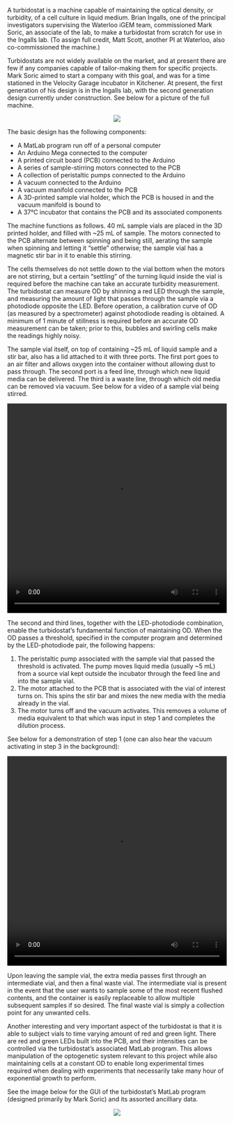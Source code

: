 A turbidostat is a machine capable of maintaining the optical density, or turbidity, of a cell culture in liquid medium. Brian Ingalls, one of the principal investigators supervising the Waterloo iGEM team, commissioned Mark Soric, an associate of the lab, to make a turbidostat from scratch for use in the Ingalls lab. (To assign full credit, Matt Scott, another PI at Waterloo, also co-commissioned the machine.)

Turbidostats are not widely available on the market, and at present there are few if any companies capable of tailor-making them for specific projects. Mark Soric aimed to start a company with this goal, and was for a time stationed in the Velocity Garage incubator in Kitchener. At present, the first generation of his design is in the Ingalls lab, with the second generation design currently under construction. See below for a picture of the full machine.

<center><img src="http://2018.igem.org/wiki/images/1/19/T--Waterloo--turbidostatEntire.jpg" /></center>

The basic design has the following components:
* A MatLab program run off of a personal computer
* An Arduino Mega connected to the computer
* A printed circuit board (PCB) connected to the Arduino
* A series of sample-stirring motors connected to the PCB
* A collection of peristaltic pumps connected to the Arduino
* A vacuum connected to the Arduino
* A vacuum manifold connected to the PCB
* A 3D-printed sample vial holder, which the PCB is housed in and the vacuum manifold is bound to
* A 37°C incubator that contains the PCB and its associated components

The machine functions as follows. 40 mL sample vials are placed in the 3D printed holder, and filled with ~25 mL of sample. The motors connected to the PCB alternate between spinning and being still, aerating the sample when spinning and letting it “settle” otherwise; the sample vial has a magnetic stir bar in it to enable this stirring.

The cells themselves do not settle down to the vial bottom when the motors are not stirring, but a certain “settling” of the turning liquid inside the vial is required before the machine can take an accurate turbidity measurement. The turbidostat can measure OD by shinning a red LED through the sample, and measuring the amount of light that passes through the sample via a photodiode opposite the LED. Before operation, a calibration curve of OD (as measured by a spectrometer) against photodiode reading is obtained. A minimum of 1 minute of stillness is required before an accurate OD measurement can be taken; prior to this, bubbles and swirling cells make the readings highly noisy.

The sample vial itself, on top of containing ~25 mL of liquid sample and a stir bar, also has a lid attached to it with three ports. The first port goes to an air filter and allows oxygen into the container without allowing dust to pass through. The second port is a feed line, through which new liquid media can be delivered. The third is a waste line, through which old media can be removed via vacuum. See below for a video of a sample vial being stirred.

<video width="100%" height="480" controls>
<source src="http://2018.igem.org/wiki/images/f/ff/T--Waterloo--turbidostatInterior.mov" type="video/mp4">
</video>
 
The second and third lines, together with the LED-photodiode combination, enable the turbidostat’s fundamental function of maintaining OD. When the OD passes a threshold, specified in the computer program and determined by the LED-photodiode pair, the following happens:
1. The peristaltic pump associated with the sample vial that passed the threshold is activated. The pump moves liquid media (usually ~5 mL) from a source vial kept outside the incubator through the feed line and into the sample vial.
2. The motor attached to the PCB that is associated with the vial of interest turns on. This spins the stir bar and mixes the new media with the media already in the vial.
3. The motor turns off and the vacuum activates. This removes a volume of media equivalent to that which was input in step 1 and completes the dilution process.
 
See below for a demonstration of step 1 (one can also hear the vacuum activating in step 3 in the background):
 
<video width="100%" height="480" controls>
<source src="http://2018.igem.org/wiki/images/f/f3/T--Waterloo--turbidostatPeristalticPump.mov" type="video/mp4">
</video>


Upon leaving the sample vial, the extra media passes first through an intermediate vial, and then a final waste vial. The intermediate vial is present in the event that the user wants to sample some of the most recent flushed contents, and the container is easily replaceable to allow multiple subsequent samples if so desired. The final waste vial is simply a collection point for any unwanted cells.

Another interesting and very important aspect of the turbidostat is that it is able to subject vials to time varying amount of red and green light. There are red and green LEDs built into the PCB, and their intensities can be controlled via the turbidostat’s associated MatLab program. This allows manipulation of the optogenetic system relevant to this project while also maintaining cells at a constant OD to enable long experimental times required when dealing with experiments that necessarily take many hour of exponential growth to perform.

See the image below for the GUI of the turbidostat’s MatLab program (designed primarily by Mark Soric) and its assorted ancilliary data.

<center><img src="http://2018.igem.org/wiki/images/a/a2/T--Waterloo--turbidostatControlCenter.jpg" /></center>
